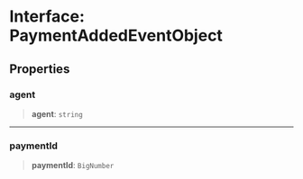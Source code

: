 # Interface: PaymentAddedEventObject

## Properties

### agent

> **agent**: `string`

***

### paymentId

> **paymentId**: `BigNumber`
